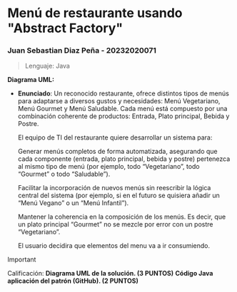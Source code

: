 # Menú de restaurante usando "Abstract Factory"

### Juan Sebastian Diaz Peña - 20232020071

>Lenguaje: Java

__Diagrama UML:__



* __Enunciado__: 
Un reconocido restaurante, ofrece distintos tipos de menús para adaptarse a diversos gustos y necesidades: Menú Vegetariano, Menú Gourmet y Menú Saludable. Cada menú está compuesto por una combinación coherente de productos: Entrada, Plato principal, Bebida y Postre.

    El equipo de TI del restaurante quiere desarrollar un sistema para:

    Generar menús completos de forma automatizada, asegurando que cada componente (entrada, plato principal, bebida y postre) pertenezca al mismo tipo de menú (por ejemplo, todo “Vegetariano”, todo “Gourmet” o todo “Saludable”).

    Facilitar la incorporación de nuevos menús sin reescribir la lógica central del sistema (por ejemplo, si en el futuro se quisiera añadir un “Menú Vegano” o un “Menú Infantil”).

    Mantener la coherencia en la composición de los menús. Es decir, que un plato principal “Gourmet” no se mezcle por error con un postre “Vegetariano”.

    El usuario decidira que elementos del menu va a ir consumiendo.

>[!important]
Calificación:
__Diagrama UML de la solución. (3 PUNTOS)__
__Código Java aplicación del patrón (GitHub). (2 PUNTOS)__
>